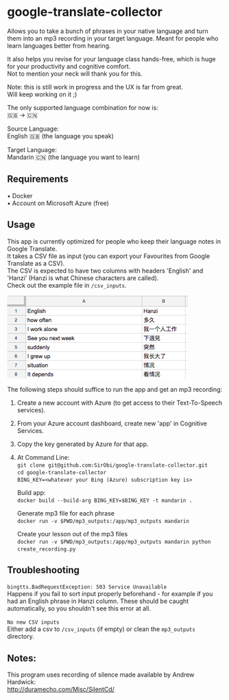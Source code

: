 # google-translate-collector

Allows you to take a bunch of phrases in your native language and turn them into an mp3 recording in your target language. Meant for people who learn languages better from hearing.

It also helps you revise for your language class hands-free, which is huge for your productivity and cognitive comfort.  
Not to mention your neck will thank you for this.

Note: this is still work in progress and the UX is far from great.  
Will keep working on it ;)

The only supported language combination for now is:  
:uk: -> :cn:

Source Language:  
English :uk: (the language you speak)

Target Language:  
Mandarin :cn: (the language you want to learn)

## Requirements

• Docker  
• Account on Microsoft Azure (free)

## Usage

This app is currently optimized for people who keep their language notes in Google Translate.  
It takes a CSV file as input (you can export your Favourites from Google Translate as a CSV).  
The CSV is expected to have two columns with headers 'English' and 'Hanzi' (Hanzi is what Chinese characters are called).  
Check out the example file in `/csv_inputs`.

![alt text](readme_images/csv_example.png)

The following steps should suffice to run the app and get an mp3 recording:

1.  Create a new account with Azure (to get access to their Text-To-Speech services).
2.  From your Azure account dashboard, create new 'app' in Cognitive Services.
3.  Copy the key generated by Azure for that app.

4.  At Command Line:  
    `git clone git@github.com:SirObi/google-translate-collector.git`  
    `cd google-translate-collector`  
    `BING_KEY=<whatever your Bing (Azure) subscription key is>`

    Build app:  
    `docker build --build-arg BING_KEY=$BING_KEY -t mandarin .`

    Generate mp3 file for each phrase  
    `docker run -v $PWD/mp3_outputs:/app/mp3_outputs mandarin`

    Create your lesson out of the mp3 files  
    `docker run -v $PWD/mp3_outputs:/app/mp3_outputs mandarin python create_recording.py`

## Troubleshooting

`bingtts.BadRequestException: 503 Service Unavailable`  
Happens if you fail to sort input properly beforehand - for example if you had an English phrase in Hanzi column. These should be caught automatically, so you shouldn't see this error at all.

`No new CSV inputs`  
Either add a csv to `/csv_inputs` (if empty) or clean the `mp3_outputs` directory.

## Notes:

This program uses recording of silence made available by Andrew Hardwick:  
http://duramecho.com/Misc/SilentCd/
